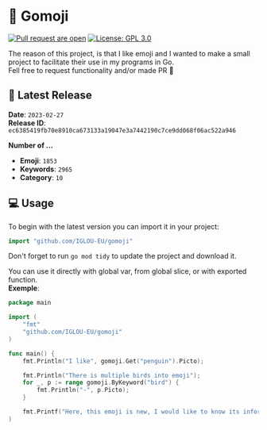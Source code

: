 # 🥰 Gomoji
[![Pull request are open](https://img.shields.io/badge/Pull_request-Open-green.svg?style=flat-square)](https://github.com/IGLOU-EU/gomoji/fork)
[![License: GPL 3.0](https://img.shields.io/badge/License-GPL_3.0_or_later-blue.svg?style=flat-square)](https://www.gnu.org/licenses/gpl-3.0.html)

The reason of this project, is that I like emoji and I wanted to make a small project to facilitate their use in my programs in Go.   
Fell free to request functionality and/or made PR 💞

## 🧠 Latest Release
**Date**: `2023-02-27`   
**Release ID**: `ec6385419fb70e8910ca673133a19047e3a7442190c7ce9dd068f06ac522a946`

**Number of ...**
- **Emoji**: `1853`
- **Keywords**: `2965`
- **Category**: `10`

## 💻 Usage
To begin with the latest version you can import it in your project:
```go
import "github.com/IGLOU-EU/gomoji"
```
Don't forget to run `go mod tidy` to update the project and download it.

You can use it directly with global var, from global slice, or with exported function.   
**Exemple**:
```go
package main

import (
    "fmt"
    "github.com/IGLOU-EU/gomoji"
)

func main() {
    fmt.Println("I like", gomoji.Get("penguin").Picto);

    fmt.Println("There is multiple birds into emoji");
    for _, p := range gomoji.ByKeyword("bird") {
        fmt.Println("-", p.Picto);
    }

    fmt.Printf("Here, this emoji is new, I would like to know its information :\n%#v", gomoji.Info("🧌"));
)
```
